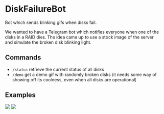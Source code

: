 # DiskFailureBot
Bot which sends blinking gifs when disks fail.

We wanted to have a Telegram bot which notifies everyone when one of the disks in a RAID dies. The idea came up to use a stock image of the server and simulate the broken disk blinking light.

## Commands
- `/status` retrieve the current status of all disks
- `/demo` get a demo gif with randomly broken disks (it needs some way of showing off its coolness, even when all disks are operational)

## Examples

![](https://i.m4gnus.de/5a511.gif)
![](https://i.m4gnus.de/5a512.gif)

